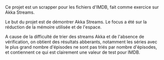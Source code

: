 Ce projet est un scrapper pour les fichiers d'IMDB, fait comme exercice sur Akka Streams.

Le but du projet est de démontrer Akka Streams. Le focus a été sur la réduction de la mémoire utilisée et de l'espace.

A cause de la difficulté de trier des streams Akka et de l'absence de vérification, on obtient des résultats abberants, 
notamment les séries avec le plus grand nombre d'épisodes ne sont pas triés par nombre d'épisodes, et contiennent ce qui est
clairement une valeur de test pour IMDB.